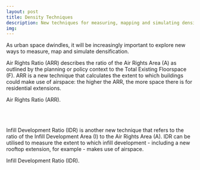 ```yaml
---
layout: post
title: Density Techniques
description: New techniques for measuring, mapping and simulating density
img:
---
```


As urban space dwindles, it will be increasingly important to explore new ways to measure, map and simulate densification. 

Air Rights Ratio (ARR) describes the ratio of the Air Rights Area (A) as outlined by the planning or policy context to the Total Existing Floorspace (F). ARR is a new technique that calculates the extent to which buildings could make use of airspace: the higher the ARR, the more space there is for residential extensions. 

<div class="col">
	<img class="col" src="{{ site.baseurl }}/img/arr_formula_portfolio.png" alt="" title=""/>
</div>

<div class="col three caption">
	Air Rights Ratio (ARR).
</div>

<br>
<br>
<br>

Infill Development Ratio (IDR) is another new technique that refers to the ratio of the Infill Development Area (I) to the Air Rights Area (A). IDR can be utilised to measure the extent to which infill development - including a new rooftop extension, for example - makes use of airspace.

<div class="col">
	<img class="col" src="{{ site.baseurl }}/img/idr_formula_portfolio.png" alt="" title=""/>
</div>

<div class="col three caption">
	Infill Development Ratio (IDR).
</div>
